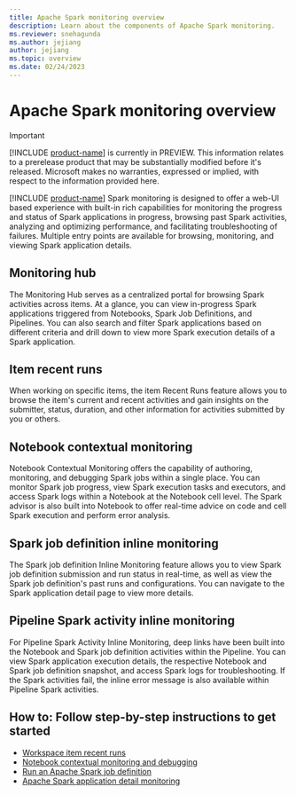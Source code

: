 ```yaml
---
title: Apache Spark monitoring overview
description: Learn about the components of Apache Spark monitoring.
ms.reviewer: snehagunda
ms.author: jejiang
author: jejiang
ms.topic: overview
ms.date: 02/24/2023
---
```


# Apache Spark monitoring overview

> [!IMPORTANT]
> [!INCLUDE [product-name](../includes/product-name.md)] is currently in PREVIEW. This information relates to a prerelease product that may be substantially modified before it's released. Microsoft makes no warranties, expressed or implied, with respect to the information provided here.

[!INCLUDE [product-name](../includes/product-name.md)] Spark monitoring is designed to offer a web-UI based experience with built-in rich capabilities for monitoring the progress and status of Spark applications in progress, browsing past Spark activities, analyzing and optimizing performance, and facilitating troubleshooting of failures. Multiple entry points are available for browsing, monitoring, and viewing Spark application details.

## Monitoring hub

The Monitoring Hub serves as a centralized portal for browsing Spark activities across items. At a glance, you can view in-progress Spark applications triggered from Notebooks, Spark Job Definitions, and Pipelines. You can also search and filter Spark applications based on different criteria and drill down to view more Spark execution details of a Spark application.

## Item recent runs

When working on specific items, the item Recent Runs feature allows you to browse the item's current and recent activities and gain insights on the submitter, status, duration, and other information for activities submitted by you or others.

## Notebook contextual monitoring

Notebook Contextual Monitoring offers the capability of authoring, monitoring, and debugging Spark jobs within a single place. You can monitor Spark job progress, view Spark execution tasks and executors, and access Spark logs within a Notebook at the Notebook cell level. The Spark advisor is also built into Notebook to offer real-time advice on code and cell Spark execution and perform error analysis.

## Spark job definition inline monitoring

The Spark job definition Inline Monitoring feature allows you to view Spark job definition submission and run status in real-time, as well as view the Spark job definition's past runs and configurations. You can navigate to the Spark application detail page to view more details.

## Pipeline Spark activity inline monitoring

For Pipeline Spark Activity Inline Monitoring, deep links have been built into the Notebook and Spark job definition activities within the Pipeline. You can view Spark application execution details, the respective Notebook and Spark job definition snapshot, and access Spark logs for troubleshooting. If the Spark activities fail, the inline error message is also available within Pipeline Spark activities.

## How to: Follow step-by-step instructions to get started

- [Workspace item recent runs](spark-artifact-recent-runs.md)
- [Notebook contextual monitoring and debugging](spark-monitor-debug.md)
- [Run an Apache Spark job definition](run-spark-job-definition.md)
- [Apache Spark application detail monitoring](spark-detail-monitoring.md)
